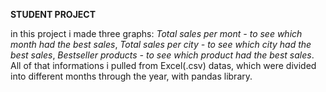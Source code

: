 **STUDENT PROJECT**

in this project i made three graphs:
  *Total sales per mont - to see which month had the best sales*,
  *Total sales per city - to see which city had the best sales*,
  *Bestseller products - to see which product had the best sales*.
All of that informations i pulled from Excel(.csv) datas, which were divided into different months through the year, with pandas library.
